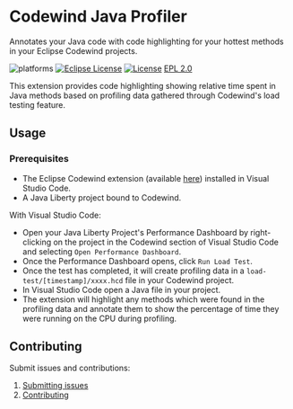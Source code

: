 # Codewind Java Profiler

Annotates your Java code with code highlighting for your hottest methods in your Eclipse Codewind projects.

![platforms](https://img.shields.io/badge/runtime-Java-yellow.svg)
[![Eclipse License](https://img.shields.io/badge/license-Eclipse-brightgreen.svg)](https://github.com/eclipse/codewind-java-profiler/blob/master/LICENSE)
[![License](https://img.shields.io/badge/License-EPL%202.0-red.svg?label=license&logo=eclipse)](https://www.eclipse.org/legal/epl-2.0/)
[EPL 2.0](https://github.com/eclipse/codewind-java-profiler/blob/master/LICENSE)

This extension provides code highlighting showing relative time spent in Java methods based on profiling data gathered through Codewind's load testing feature.

## Usage

### Prerequisites

- The Eclipse Codewind extension (available [here](https://marketplace.visualstudio.com/items?itemName=IBM.codewind)) installed in Visual Studio Code.
- A Java Liberty project bound to Codewind.

With Visual Studio Code:

- Open your Java Liberty Project's Performance Dashboard by right-clicking on the project in the Codewind section of Visual Studio Code and selecting `Open Performance Dashboard`.
- Once the Performance Dashboard opens, click `Run Load Test`.
- Once the test has completed, it will create profiling data in a `load-test/[timestamp]/xxxx.hcd` file in your Codewind project.
- In Visual Studio Code open a Java file in your project.
- The extension will highlight any methods which were found in the profiling data and annotate them to show the percentage of time they were running on the CPU during profiling.

## Contributing
Submit issues and contributions:
1. [Submitting issues](https://github.com/eclipse/codewind-java-profiler/issues)
2. [Contributing](CONTRIBUTING.md)
